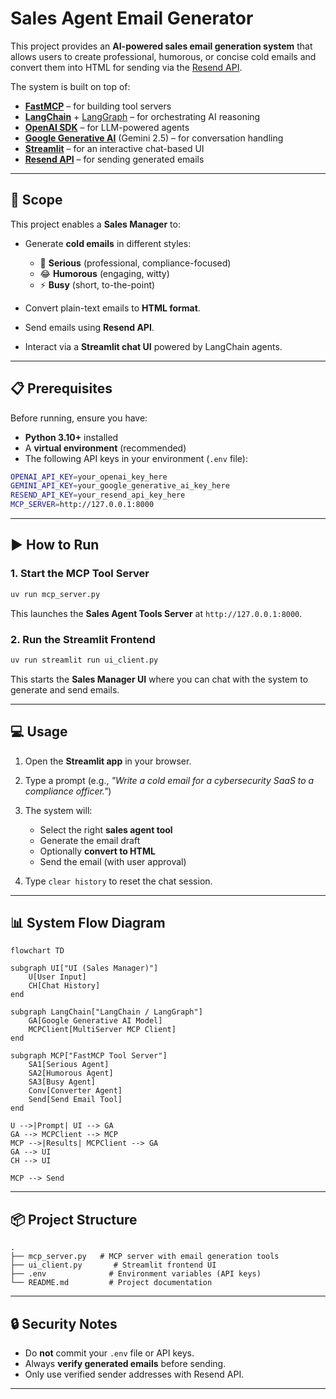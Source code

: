 
# Sales Agent Email Generator

This project provides an **AI-powered sales email generation system** that allows users to create professional, humorous, or concise cold emails and convert them into HTML for sending via the [Resend API](https://resend.com/).

The system is built on top of:

* [**FastMCP**](https://pypi.org/project/fastmcp/) – for building tool servers
* [**LangChain**](https://www.langchain.com/) + [LangGraph](https://github.com/langchain-ai/langgraph) – for orchestrating AI reasoning
* [**OpenAI SDK**](https://github.com/openai/openai-python) – for LLM-powered agents
* [**Google Generative AI**](https://ai.google.dev/gemini-api) (Gemini 2.5) – for conversation handling
* [**Streamlit**](https://streamlit.io/) – for an interactive chat-based UI
* [**Resend API**](https://resend.com/) – for sending generated emails

---

## 🚀 Scope

This project enables a **Sales Manager** to:

* Generate **cold emails** in different styles:

  * 📧 **Serious** (professional, compliance-focused)
  * 😂 **Humorous** (engaging, witty)
  * ⚡ **Busy** (short, to-the-point)
* Convert plain-text emails to **HTML format**.
* Send emails using **Resend API**.
* Interact via a **Streamlit chat UI** powered by LangChain agents.

---

## 📋 Prerequisites

Before running, ensure you have:

* **Python 3.10+** installed
* A **virtual environment** (recommended)
* The following API keys in your environment (`.env` file):

```bash
OPENAI_API_KEY=your_openai_key_here
GEMINI_API_KEY=your_google_generative_ai_key_here
RESEND_API_KEY=your_resend_api_key_here
MCP_SERVER=http://127.0.0.1:8000
```

---

## ▶️ How to Run

### 1. Start the MCP Tool Server

```bash
uv run mcp_server.py
```

This launches the **Sales Agent Tools Server** at `http://127.0.0.1:8000`.

### 2. Run the Streamlit Frontend

```bash
uv run streamlit run ui_client.py
```

This starts the **Sales Manager UI** where you can chat with the system to generate and send emails.

---

## 💻 Usage

1. Open the **Streamlit app** in your browser.

2. Type a prompt (e.g., *"Write a cold email for a cybersecurity SaaS to a compliance officer."*)

3. The system will:

   * Select the right **sales agent tool**
   * Generate the email draft
   * Optionally **convert to HTML**
   * Send the email (with user approval)

4. Type `clear history` to reset the chat session.

---

## 📊 System Flow Diagram

```mermaid
flowchart TD

subgraph UI["UI (Sales Manager)"]
    U[User Input]
    CH[Chat History]
end

subgraph LangChain["LangChain / LangGraph"]
    GA[Google Generative AI Model]
    MCPClient[MultiServer MCP Client]
end

subgraph MCP["FastMCP Tool Server"]
    SA1[Serious Agent]
    SA2[Humorous Agent]
    SA3[Busy Agent]
    Conv[Converter Agent]
    Send[Send Email Tool]
end

U -->|Prompt| UI --> GA
GA --> MCPClient --> MCP
MCP -->|Results| MCPClient --> GA
GA --> UI
CH --> UI

MCP --> Send
```

---

## 📦 Project Structure

```
.
├── mcp_server.py   # MCP server with email generation tools
├── ui_client.py       # Streamlit frontend UI
├── .env              # Environment variables (API keys)
└── README.md         # Project documentation
```

---

## 🔒 Security Notes

* Do **not** commit your `.env` file or API keys.
* Always **verify generated emails** before sending.
* Only use verified sender addresses with Resend API.

---